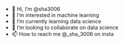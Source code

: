 - 👋 Hi, I’m @sha3006
- 👀 I’m interested in machine learning
- 🌱 I’m currently learning data science
- 💞️ I’m looking to collaborate on data science
- 📫 How to reach me @_sha_3006 on insta

<!---
sha3006/sha3006 is a ✨ special ✨ repository because its `README.md` (this file) appears on your GitHub profile.
You can click the Preview link to take a look at your changes.
--->
